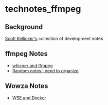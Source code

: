 # technotes_ffmpeg


## Background

[Scott Kellicker's](https://www.linkedin.com/in/scottkellicker) collection of development notes

## ffmpeg Notes

* [whisper and ffmpeg](ffmpeg/whisper_ffmpeg.md)
* [Random notes I need to organize](ffmpeg/random_notes.md)

## Wowza Notes

* [WSE and Docker](wowza/wse_docker.md)
